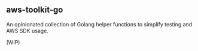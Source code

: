 ## aws-toolkit-go


An opinionated collection of Golang helper functions to simplify testing and AWS SDK usage.

(WIP)